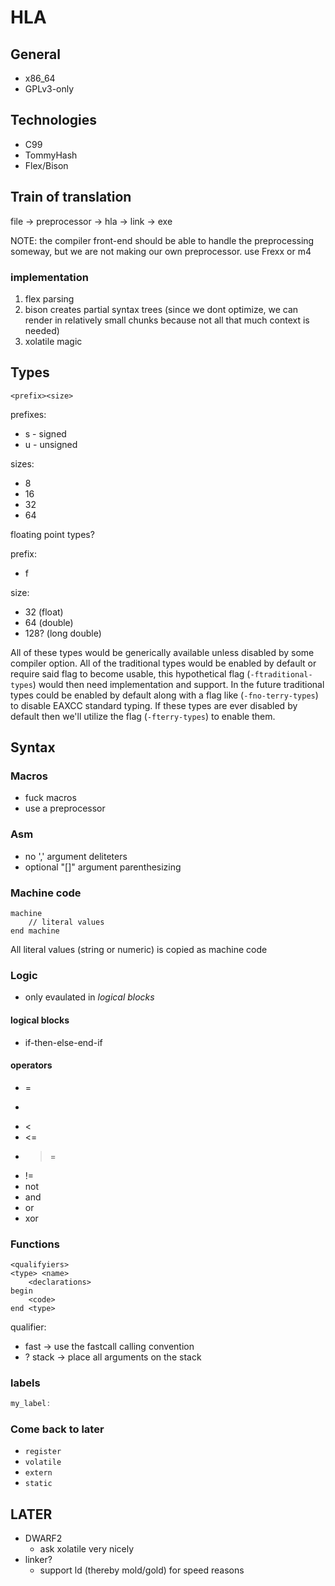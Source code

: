 # HLA

## General
+ x86_64
+ GPLv3-only

## Technologies
+ C99
+ TommyHash
+ Flex/Bison

## Train of translation
file -> preprocessor -> hla -> link -> exe

NOTE: the compiler front-end should be able to handle the preprocessing someway,
       but we are not making our own preprocessor. use Frexx or m4

### implementation
1. flex parsing
2. bison creates partial syntax trees (since we dont optimize, we can render in relatively small chunks because not all that much context is needed)
3. xolatile magic

## Types
```
<prefix><size>
```

prefixes:
+ s - signed
+ u - unsigned

sizes:
+ 8
+ 16
+ 32
+ 64

floating point types?

prefix:
+ f

size:
+ 32 (float)
+ 64 (double)
+ 128? (long double)

All of these types would be generically available unless disabled by some compiler option. All of the traditional
types would be enabled by default or require said flag to become usable, this hypothetical flag (`-ftraditional-types`)
would then need implementation and support. In the future traditional types could be enabled by default along with
a flag like (`-fno-terry-types`) to disable EAXCC standard typing. If these types are ever disabled by default
then we'll utilize the flag (`-fterry-types`) to enable them.

## Syntax
### Macros
+ fuck macros
+ use a preprocessor
### Asm
+ no ',' argument deliteters
+ optional "[]" argument parenthesizing
### Machine code
```
machine
    // literal values
end machine
```
All literal values (string or numeric) is copied as machine code
### Logic
+ only evaulated in _logical blocks_
#### logical blocks
+ if-then-else-end-if
#### operators
+ =
+ >
+ <
+ <=
+ >=
+ !=
+ not
+ and
+ or
+ xor
### Functions
```
<qualifyiers>
<type> <name>
    <declarations>
begin
    <code>
end <type>
```

qualifier:
+ fast -> use the fastcall calling convention
+ ? stack -> place all arguments on the stack
### labels
```C
my_label:
```

### Come back to later
+ `register`
+ `volatile`
+ `extern`
+ `static`

## LATER
+ DWARF2
  - ask xolatile very nicely
+ linker?
  - support ld (thereby mold/gold) for speed reasons
